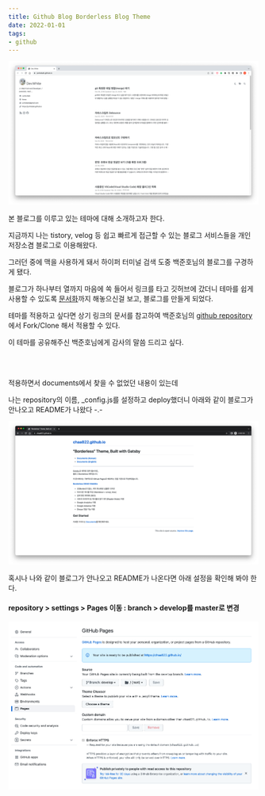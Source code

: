 ```yaml
---
title: Github Blog Borderless Blog Theme
date: 2022-01-01
tags:
- github
---
```


![](screenshot1.png)

본 블로그를 이루고 있는 테마에 대해 소개하고자 한다.

지금까지 나는 tistory, velog 등 쉽고 빠르게 접근할 수 있는 블로그 서비스들을 개인 저장소겸 블로그로 이용해왔다.

그러던 중에 맥을 사용하게 돼서 하이퍼 터미널 검색 도중 백준호님의 블로그를 구경하게 됐다.

블로그가 하나부터 열까지 마음에 쏙 들어서 링크를 타고 깃허브에 갔더니 테마를 쉽게 사용할 수 있도록 [문서화](https://github.com/junhobaik/junhobaik.github.io/wiki/Document-(Borderless))까지 해놓으신걸 보고, 블로그를 만들게 되었다.

테마를 적용하고 싶다면 상기 링크의 문서를 참고하여 백준호님의 [github repository](https://github.com/junhobaik/junhobaik.github.io)에서 Fork/Clone 해서 적용할 수 있다.

이 테마를 공유해주신 백준호님에게 감사의 말씀 드리고 싶다.

<br/>
<br/>

적용하면서 documents에서 찾을 수 없었던 내용이 있는데

나는 repository의 이름, _config.js를 설정하고 deploy했더니 아래와 같이 블로그가 안나오고 README가 나왔다 -.-

![](screenshot2.png)

혹시나 나와 같이 블로그가 안나오고 README가 나온다면 아래 설정을 확인해 봐야 한다.

#### repository > settings > Pages 이동 : branch > develop를 master로 변경
![](screenshot3.png)
